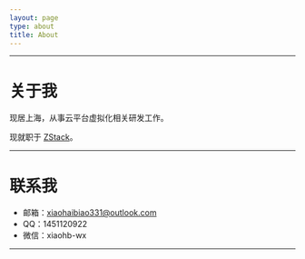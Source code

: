 ```yaml
---
layout: page
type: about
title: About
---
```

***
# 关于我

现居上海，从事云平台虚拟化相关研发工作。

现就职于 [ZStack](https://www.zstack.io/)。

***

# 联系我

- 邮箱：<a href="Mailto:xiaohaibiao331@outlook.com">xiaohaibiao331@outlook.com</a>
- QQ：1451120922
- 微信：xiaohb-wx

***